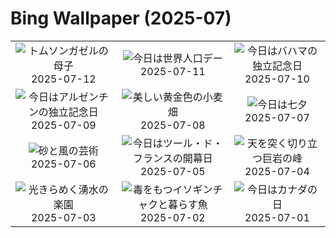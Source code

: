 # Bing Wallpaper (2025-07)

|  |  |  |
|:---:|:---:|:---:|
| ![](https://www.bing.com/th?id=OHR.ThomsonGazelle_JA-JP8883266814_400x240.jpg "トムソンガゼルの母子") 2025-07-12 | ![](https://www.bing.com/th?id=OHR.TokyoSunrise_JA-JP8418771987_400x240.jpg "今日は世界人口デー") 2025-07-11 | ![](https://www.bing.com/th?id=OHR.BahamaBlues_JA-JP9790462699_400x240.jpg "今日はバハマの独立記念日") 2025-07-10 |
| ![](https://www.bing.com/th?id=OHR.ConstitucionStation_JA-JP9081110784_400x240.jpg "今日はアルゼンチンの独立記念日") 2025-07-09 | ![](https://www.bing.com/th?id=OHR.WheatFields2025_JA-JP0694604988_400x240.jpg "美しい黄金色の小麦畑") 2025-07-08 | ![](https://www.bing.com/th?id=OHR.Tanabata2025_JA-JP0218360290_400x240.jpg "今日は七夕") 2025-07-07 |
| ![](https://www.bing.com/th?id=OHR.MesquiteFlats_JA-JP8164814192_400x240.jpg "砂と風の芸術") 2025-07-06 | ![](https://www.bing.com/th?id=OHR.TourCyclists_JA-JP7957952597_400x240.jpg "今日はツール・ド・フランスの開幕日") 2025-07-05 | ![](https://www.bing.com/th?id=OHR.SecedaPeak_JA-JP7772253981_400x240.jpg "天を突く切り立つ巨岩の峰") 2025-07-04 |
| ![](https://www.bing.com/th?id=OHR.RainbowRiver_JA-JP7583183252_400x240.jpg "光きらめく湧水の楽園") 2025-07-03 | ![](https://www.bing.com/th?id=OHR.MaroonClownfish_JA-JP7352602108_400x240.jpg "毒をもつイソギンチャクと暮らす魚") 2025-07-02 | ![](https://www.bing.com/th?id=OHR.CanadaDayFogo_JA-JP7164591765_400x240.jpg "今日はカナダの日") 2025-07-01 |
